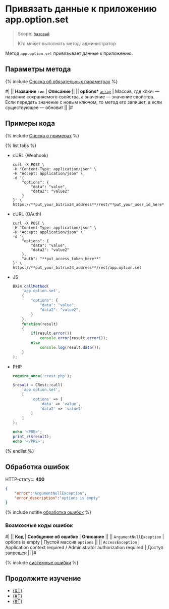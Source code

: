 # Привязать данные к приложению app.option.set

> Scope: [`базовый`](../../scopes/permissions.md)
>
> Кто может выполнять метод: администратор

Метод `app.option.set` привязывает данные к приложению.

## Параметры метода

{% include [Сноска об обязательных параметрах](../../../_includes/required.md) %}

#|
|| **Название**
`тип` | **Описание** ||
|| **options***
[`array`](../../data-types.md) | Массив, где ключ — название сохраняемого свойства, а значение — значение свойства.
Если передать значение с новым ключом, то метод его запишет, а если существующее — обновит ||
|#

## Примеры кода

{% include [Сноска о примерах](../../../_includes/examples.md) %}

{% list tabs %}

- cURL (Webhook)

    ```curl
    curl -X POST \
    -H "Content-Type: application/json" \
    -H "Accept: application/json" \
    -d '{
        "options": {
            "data": "value",
            "data2": "value2"
        }
    }' \
    https://**put_your_bitrix24_address**/rest/**put_your_user_id_here**/**put_your_webbhook_here**/app.option.set
    ```

- cURL (OAuth)

    ```curl
    curl -X POST \
    -H "Content-Type: application/json" \
    -H "Accept: application/json" \
    -d '{
        "options": {
            "data": "value",
            "data2": "value2"
        },
        "auth": "**put_access_token_here**"
    }' \
    https://**put_your_bitrix24_address**/rest/app.option.set
    ```

- JS

    ```js
    BX24.callMethod(
        'app.option.set',
        {
            "options": {
                "data": "value",
                "data2": "value2",
            }
        },
        function(result)
        {
            if(result.error())
                console.error(result.error());
            else
                console.log(result.data());
        }
    );
    ```

- PHP

    ```php
    require_once('crest.php');

    $result = CRest::call(
        'app.option.set',
        [
            'options' => [
                'data' => 'value',
                'data2' => 'value2'
            ]
        ]
    );

    echo '<PRE>';
    print_r($result);
    echo '</PRE>';
    ```

{% endlist %}

## Обработка ошибок

HTTP-статус: **400**

```json
{
    "error":"ArgumentNullException",
    "error_description":"options is empty"
}
```

{% include notitle [обработка ошибок](../../../_includes/error-info.md) %}

### Возможные коды ошибок

#|
|| **Код** | **Cообщение об ошибке** | **Описание** ||
|| `ArgumentNullException` | options is empty | Пустой массив `options`  ||
|| `AccessException` | Application context required / Administrator authorization required | Доступ запрещен ||
|#

{% include [системные ошибки](../../../_includes/system-errors.md) %}

## Продолжите изучение

- [{#T}](./app-option-get.md)
- [{#T}](./user-option-set.md)
- [{#T}](./user-option-get.md)